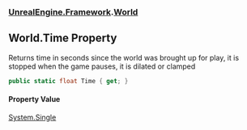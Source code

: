 ### [UnrealEngine.Framework](./UnrealEngine-Framework.md 'UnrealEngine.Framework').[World](./UnrealEngine-Framework-World.md 'UnrealEngine.Framework.World')
## World.Time Property
Returns time in seconds since the world was brought up for play, it is stopped when the game pauses, it is dilated or clamped  
```csharp
public static float Time { get; }
```
#### Property Value
[System.Single](https://docs.microsoft.com/en-us/dotnet/api/System.Single 'System.Single')  
